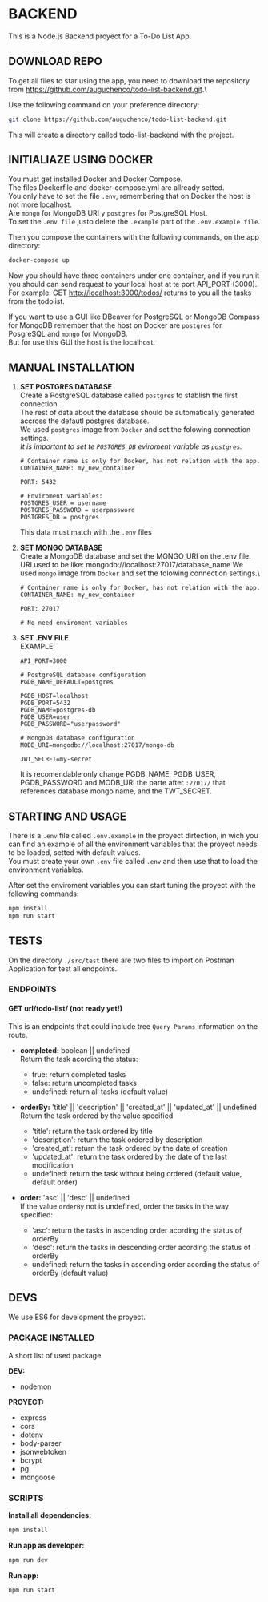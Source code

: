 # BACKEND

This is a Node.js Backend proyect for a To-Do List App.

## DOWNLOAD REPO

To get all files to star using the app, you need to download the repository from <https://github.com/auguchenco/todo-list-backend.git>.\

Use the following command on your preference directory:

```bash
git clone https://github.com/auguchenco/todo-list-backend.git
```

This will create a directory called todo-list-backend with the project.

## INITIALIAZE USING DOCKER

You must get installed Docker and Docker Compose.\
The files Dockerfile and docker-compose.yml are allready setted.\
You only have to set the file `.env`, remembering that on Docker the host is not more localhost.\
Are `mongo` for MongoDB URI y `postgres` for PostgreSQL Host.\
To set the `.env file` justo delete the `.example` part of the `.env.example file`.

Then you compose the containers with the following commands, on the app directory:

```bash
docker-compose up
```

Now you should have three containers under one container, and if you run it you should can send request to your local host at te port API_PORT (3000).\
For example: GET <http://localhost:3000/todos/> returns to you all the tasks from the todolist.

If you want to use a GUI like DBeaver for PostgreSQL or MongoDB Compass for MongoDB remember that the host on Docker are `postgres` for PosgreSQL and `mongo` for MongoDB.\
But for use this GUI the host is the localhost.

## MANUAL INSTALLATION

1) **SET POSTGRES DATABASE**\
    Create a PostgreSQL database called `postgres` to stablish the first connection.\
    The rest of data about the database should be automatically generated accross the defautl postgres database.\
    We used `postgres` image from `Docker` and set the folowing connection settings.\
    *It is important to set te `POSTGRES_DB` eviroment variable as `postgres`.*

    ```
    # Container name is only for Docker, has not relation with the app.
    CONTAINER_NAME: my_new_container

    PORT: 5432
    
    # Enviroment variables:
    POSTGRES_USER = username
    POSTGRES_PASSWORD = userpassword
    POSTGRES_DB = postgres
    ```

    This data must match with the `.env` files

2) **SET MONGO DATABASE**\
    Create a MongoDB database and set the MONGO_URI on the .env file.\
    URI used to be like: mongodb://localhost:27017/database_name
    We used `mongo` image from `Docker` and set the folowing connection settings.\

    ```
    # Container name is only for Docker, has not relation with the app.
    CONTAINER_NAME: my_new_container

    PORT: 27017

   # No need enviroment variables
    ```

3) **SET .ENV FILE**\
    EXAMPLE:

      ```
      API_PORT=3000

      # PostgreSQL database configuration
      PGDB_NAME_DEFAULT=postgres

      PGDB_HOST=localhost
      PGDB_PORT=5432
      PGDB_NAME=postgres-db
      PGDB_USER=user
      PGDB_PASSWORD="userpassword"

      # MongoDB database configuration
      MODB_URI=mongodb://localhost:27017/mongo-db

      JWT_SECRET=my-secret
      ```

    It is recomendable only change PGDB_NAME, PGDB_USER, PGDB_PASSWORD and MODB_URI the parte after `:27017/` that references database mongo name, and the TWT_SECRET.

## STARTING AND USAGE

There is a `.env` file called `.env.example` in the proyect dirtection, in wich you can find an example of all the environment variables that the proyect needs to be loaded, setted with default values.\
You must create your own `.env` file called `.env` and then use that to load the environment variables.

After set the enviroment variables you can start tuning the proyect with the following commands:

```bash
npm install
npm run start
```

## TESTS

On the directory `./src/test` there are two files to import on Postman Application for test all endpoints.

### ENDPOINTS

#### GET url/todo-list/ (not ready yet!)

This is an endpoints that could include tree `Query Params` information on the route.

- **completed:** boolean || undefined\
  Return the task acording the status:
  - true: return completed tasks
  - false: return uncompleted tasks
  - undefined: return all tasks (default value)

- **orderBy:** 'title' || 'description' || 'created_at' || 'updated_at' || undefined\
  Return the task ordered by the value specified
  - 'title': return the task ordered by title
  - 'description': return the task ordered by description
  - 'created_at': return the task ordered by the date of creation
  - 'updated_at': return the task ordered by the date of the last modification
  - undefined: return the task without being ordered (default value, default order)

- **order:** 'asc' || 'desc' || undefined\
  If the value `orderBy` not is undefined, order the tasks in the way specified:
  - 'asc': return the tasks in ascending order acording the status of orderBy
  - 'desc': return the tasks in descending order acording the status of orderBy
  - undefined: return the tasks in ascending order acording the status of orderBy (default value)

## DEVS

We use ES6 for development the proyect.

### PACKAGE INSTALLED

A short list of used package.

**DEV:**

- nodemon

**PROYECT:**

- express
- cors
- dotenv
- body-parser
- jsonwebtoken
- bcrypt
- pg
- mongoose

### SCRIPTS

**Install all dependencies:**

```bash
npm install
```

**Run app as developer:**

```bash
npm run dev
```

**Run app:**

```bash
npm run start
```

